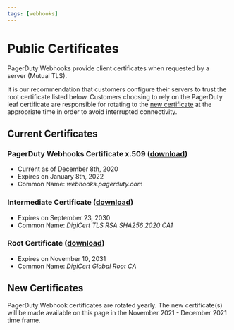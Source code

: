 ```yaml
---
tags: [webhooks]
---
```


# Public Certificates

PagerDuty Webhooks provide client certificates when requested by a server (Mutual TLS).  

It is our recommendation that customers configure their servers to trust the root certificate listed below.  Customers choosing to rely on the PagerDuty leaf certificate are responsible for rotating to the [new certificate](#new-certificates) at the appropriate time in order to avoid interrupted connectivity.

## Current Certificates

### PagerDuty Webhooks Certificate x.509 ([download](https://developer.pagerduty.com/certificates/2021_webhooks_pagerduty_com.pem))

* Current as of December 8th, 2020
* Expires on January 8th, 2022
* Common Name: _webhooks.pagerduty.com_

### Intermediate Certificate ([download](https://cacerts.digicert.com/DigiCertTLSRSASHA2562020CA1.crt.pem))

* Expires on September 23, 2030
* Common Name: _DigiCert TLS RSA SHA256 2020 CA1_

### Root Certificate ([download](https://cacerts.digicert.com/DigiCertGlobalRootCA.crt.pem))

* Expires on November 10, 2031
* Common Name: _DigiCert Global Root CA_

## New Certificates

PagerDuty Webhook certificates are rotated yearly.  The new certificate(s) will be made available on this page in the November 2021 - December 2021 time frame.
